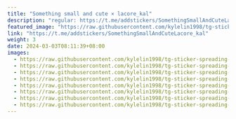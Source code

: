 ```yaml
---
title: "Something small and cute × lacore_kal"
description: "regular: https://t.me/addstickers/SomethingSmallAndCuteLacore_kal"
featured_image: "https://raw.githubusercontent.com/kylelin1998/tg-sticker-spreading-worldwide-images/main/img/6dbfab2e-e364-49b8-9948-4beac2871a30.jpg"
link: "https://t.me/addstickers/SomethingSmallAndCuteLacore_kal"
weight: 3
date: 2024-03-03T08:11:39+08:00
images:
  - https://raw.githubusercontent.com/kylelin1998/tg-sticker-spreading-worldwide-images/main/img/6dbfab2e-e364-49b8-9948-4beac2871a30.jpg
  - https://raw.githubusercontent.com/kylelin1998/tg-sticker-spreading-worldwide-images/main/img/8508553f-0acc-4791-8306-ab4258f2c15b.jpg
  - https://raw.githubusercontent.com/kylelin1998/tg-sticker-spreading-worldwide-images/main/img/5d1b26d3-1738-4368-824a-5270c42ed331.jpg
  - https://raw.githubusercontent.com/kylelin1998/tg-sticker-spreading-worldwide-images/main/img/f2e09867-a894-4b2d-92dc-0219dba7e9c8.jpg
  - https://raw.githubusercontent.com/kylelin1998/tg-sticker-spreading-worldwide-images/main/img/b07eb937-e8d9-4cca-9122-02b87547f4b2.jpg
  - https://raw.githubusercontent.com/kylelin1998/tg-sticker-spreading-worldwide-images/main/img/ba5244d2-e710-48e5-a2a8-a39b13a9befb.jpg
  - https://raw.githubusercontent.com/kylelin1998/tg-sticker-spreading-worldwide-images/main/img/61d61f61-c3dd-4d36-a51c-4788c0796907.jpg
  - https://raw.githubusercontent.com/kylelin1998/tg-sticker-spreading-worldwide-images/main/img/9101c0e3-47c5-4c0f-92a7-ab31ec63a686.jpg
---
```

